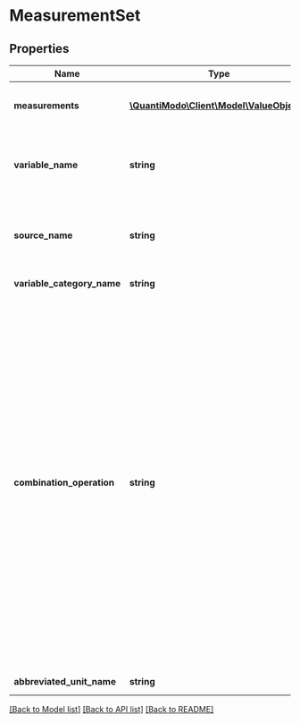 # MeasurementSet

## Properties
Name | Type | Description | Notes
------------ | ------------- | ------------- | -------------
**measurements** | [**\QuantiModo\Client\Model\ValueObject[]**](ValueObject.md) | Array of timestamps, values, and optional notes | 
**variable_name** | **string** | ORIGINAL name of the variable for which we are creating the measurement records | 
**source_name** | **string** | Name of the application or device used to record the measurement values | 
**variable_category_name** | **string** | Variable category name | [optional] 
**combination_operation** | **string** | Way to aggregate measurements over time. Options are \&quot;MEAN\&quot; or \&quot;SUM\&quot;.  SUM should be used for things like minutes of exercise.  If you use MEAN for exercise, then a person might exercise more minutes in one day but add separate measurements that were smaller.  So when we are doing correlational analysis, we would think that the person exercised less that day even though they exercised more.  Conversely, we must use MEAN for things such as ratings which cannot be SUMMED. | [optional] 
**abbreviated_unit_name** | **string** | Unit of measurement | 

[[Back to Model list]](../README.md#documentation-for-models) [[Back to API list]](../README.md#documentation-for-api-endpoints) [[Back to README]](../README.md)



